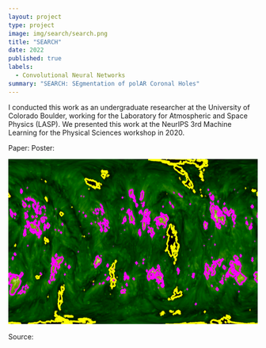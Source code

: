 ```yaml
---
layout: project
type: project
image: img/search/search.png
title: "SEARCH"
date: 2022
published: true
labels:
  - Convolutional Neural Networks
summary: "SEARCH: SEgmentation of polAR Coronal Holes"
---
```


I conducted this work as an undergraduate researcher at the University of Colorado Boulder, working for the Laboratory for Atmospheric and Space Physics (LASP). We presented this work at the NeurIPS 3rd Machine Learning for the Physical Sciences workshop in 2020.

Paper: <a href="https://ml4physicalsciences.github.io/2020/files/NeurIPS_ML4PS_2020_83.pdf"></a>
Poster: <a href="https://ml4physicalsciences.github.io/2020/files/NeurIPS_ML4PS_2020_83_poster.pdf"></a>

<img class="img-fluid" src="../img/search/search.png">


Source: <a href="https://arxiv.org/abs/2407.20432"></a>

